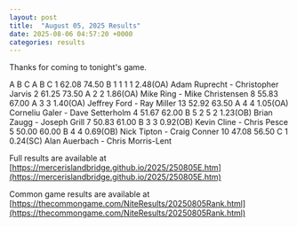 ```yaml
---
layout: post
title:  "August 05, 2025 Results"
date: 2025-08-06 04:57:20 +0000
categories: results
---
```

Thanks for coming to tonight's game.


A     B     C     A     B     C
1   62.08   74.50  B   1     1           1     1          2.48(OA) Adam Ruprecht - Christopher Jarvis
2   61.25   73.50  A   2                 2                1.86(OA) Mike Ring - Mike Christensen
8   55.83   67.00  A   3                 3                1.40(OA) Jeffrey Ford - Ray Miller
13   52.92   63.50  A   4                 4                1.05(OA) Corneliu Galer - Dave Setterholm
4   51.67   62.00  B   5     2           5     2          1.23(OB) Brian Zaugg - Joseph Grill
7   50.83   61.00  B         3                 3          0.92(OB) Kevin Cline - Chris Pesce
5   50.00   60.00  B         4                 4          0.69(OB) Nick Tipton - Craig Conner
10   47.08   56.50  C               1                      0.24(SC) Alan Auerbach - Chris Morris-Lent

Full results are available at [https://mercerislandbridge.github.io/2025/250805E.htm](https://mercerislandbridge.github.io/2025/250805E.htm)

Common game results are available at [https://thecommongame.com/NiteResults/20250805Rank.html](https://thecommongame.com/NiteResults/20250805Rank.html)
